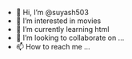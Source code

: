 - 👋 Hi, I’m @suyash503
- 👀 I’m interested in movies
- 🌱 I’m currently learning html
- 💞️ I’m looking to collaborate on ...
- 📫 How to reach me ...

<!---
suyash503/suyash503 is a ✨ special ✨ repository because its `README.md` (this file) appears on your GitHub profile.
You can click the Preview link to take a look at your changes.
--->
